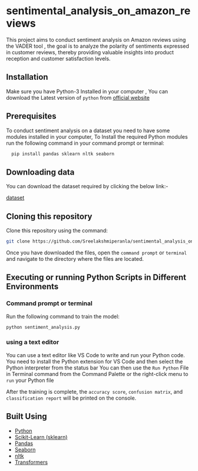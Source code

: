 # sentimental_analysis_on_amazon_reviews
This project aims to conduct sentiment analysis on Amazon reviews using the VADER tool ,  the goal is to analyze the polarity of sentiments expressed in customer reviews, thereby providing valuable insights into product reception and customer satisfaction levels.

## Installation

Make sure you have Python-3 Installed in your computer , You can download the Latest version of `python` from [official website](https://www.python.org/)

## Prerequisites
To conduct sentiment analysis on a dataset you need to have some modules installed in your computer, To Install the required Python modules run the following command in your command prompt or terminal:

```bash
  pip install pandas sklearn nltk seaborn
```
## Downloading data
You can download the dataset required by clicking the below link:-

[dataset](https://drive.google.com/file/d/1XRa6vCsSTFy7z6Sr0t_plBDwjKtsWzNF/view?usp=drive_link)

## Cloning this repository 
Clone this repository using the command:
```bash
git clone https://github.com/Sreelakshmiperanla/sentimental_analysis_on_amazon_reviews.git
```
Once you have downloaded the files, open the `command prompt` or `terminal` and navigate to the directory where the files are located.

## Executing or running Python Scripts in Different Environments

### Command prompt or terminal
Run the following command to train the model:
```bash
python sentiment_analysis.py
```

### using a text editor
You can use a text editor like VS Code to write and run your Python code. You need to install the Python extension for VS Code and then select the Python interpreter from the status bar
You can then use the `Run Python` File in Terminal command from the Command Palette or the right-click menu to `run` your Python file

After the training is complete, the `accuracy score`, `confusion matrix`, and `classification report` will be printed on the console.

## Built Using 

- [Python](https://www.python.org/)
- [Scikit-Learn (sklearn)](https://scikit-learn.org/stable/)
- [Pandas](https://pandas.pydata.org/)
- [Seaborn](https://seaborn.pydata.org/)
- [nltk](https://www.nltk.org/)
- [Transformers](https://pypi.org/project/transformers/)
